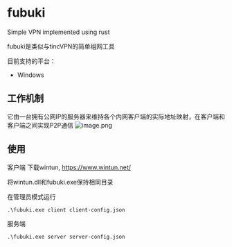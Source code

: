 # fubuki
Simple VPN implemented using rust

fubuki是类似与tincVPN的简单组网工具

目前支持的平台：
  - Windows
  
## 工作机制

它由一台拥有公网IP的服务器来维持各个内网客户端的实际地址映射，在客户端和客户端之间实现P2P通信
![image.png](https://i.loli.net/2021/02/15/KuaUrMlzQRjZDfC.png)

## 使用

客户端
下载wintun, https://www.wintun.net/

将wintun.dll和fubuki.exe保持相同目录

在管理员模式运行
```shell
.\fubuki.exe client client-config.json
```

服务端
```shell
.\fubuki.exe server server-config.json
```
